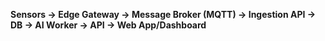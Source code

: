 ****Sensors → Edge Gateway → Message Broker (MQTT) → Ingestion API → DB → AI Worker → API → Web App/Dashboard****
